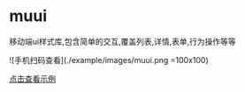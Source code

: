 # muui
移动端ui样式库,包含简单的交互,覆盖列表,详情,表单,行为操作等等

![手机扫码查看](./example/images/muui.png =100x100)

[点击查看示例](https://yaotaiyang.github.io/muui/example/)
